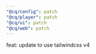 ```yaml
---
"@cq/config": patch
"@cq/player": patch
"@cq/ui": patch
"@cq/web": patch
---
```


feat: update to use tailwindcss v4
